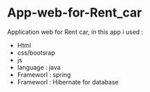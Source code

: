 # App-web-for-Rent_car
Application web for Rent car,
in this app i used :
- Html
- css/bootsrap
- js
- language : java
- Frameworl : spring
- Frameworl : Hibernate for database
